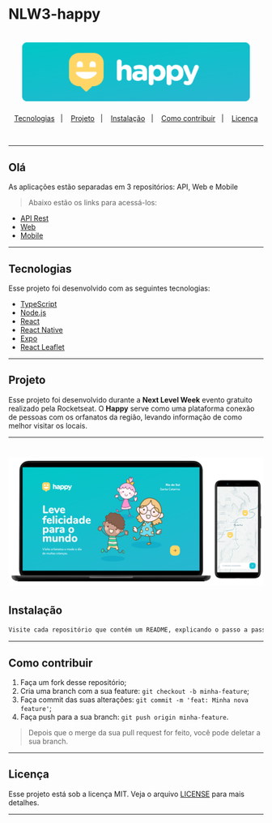 # NLW3-happy

<h1 align="center">
  <img alt="Happy"  src="happy.png" width="450px" />
</h1>

<p align="center">
  <a href="#-tecnologias">Tecnologias</a>&nbsp;&nbsp;&nbsp;|&nbsp;&nbsp;&nbsp;
  <a href="#-projeto">Projeto</a>&nbsp;&nbsp;&nbsp;|&nbsp;&nbsp;&nbsp;
  <a href="#-instalação">Instalação</a>&nbsp;&nbsp;&nbsp;|&nbsp;&nbsp;&nbsp;
  <a href="#-como contribuir">Como contribuir</a>&nbsp;&nbsp;&nbsp;|&nbsp;&nbsp;&nbsp;
  <a href="#-licença">Licença</a>
</p>

<br>

---

##  Olá

As aplicações estão separadas em 3 repositórios: API, Web e Mobile

>Abaixo estão os links para acessá-los:

- [API Rest](https://github.com/AndreVTavares/NLW3happy-server)
- [Web](https://github.com/AndreVTavares/NLW3happy-web)
- [Mobile](https://github.com/AndreVTavares/NLW3happy-mobile)

---

##  Tecnologias

Esse projeto foi desenvolvido com as seguintes tecnologias:

- [TypeScript](https://www.typescriptlang.org/)
- [Node.js](https://nodejs.org/en/)
- [React](https://reactjs.org)
- [React Native](https://facebook.github.io/react-native/)
- [Expo](https://expo.io/)
- [React Leaflet](https://react-leaflet.js.org/)

---

##  Projeto
Esse projeto foi desenvolvido durante a <strong>Next Level Week</strong> evento gratuito realizado pela Rocketseat.
O <strong>Happy</strong> serve como uma plataforma conexão de pessoas com os orfanatos da região, levando informação de como melhor visitar os locais.

---

<h1 align="center">
  <img alt="Happy"  src="happy-screens.png" width="650px" />
</h1>



##  Instalação

```bash
Visite cada repositório que contém um README, explicando o passo a passo.
```
---

##  Como contribuir

1. Faça um fork desse repositório;
2. Cria uma branch com a sua feature: `git checkout -b minha-feature`;
3. Faça commit das suas alterações: `git commit -m 'feat: Minha nova feature'`;
4. Faça push para a sua branch: `git push origin minha-feature`.

>Depois que o merge da sua pull request for feito, você pode deletar a sua branch.
---

##  Licença

Esse projeto está sob a licença MIT. Veja o arquivo [LICENSE](LICENSE.md) para mais detalhes.

---
